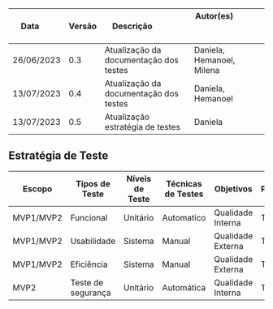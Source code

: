 | Data       | Versão | Descrição            | Autor(es)                                                   |
| ---------- | ------ | -------------------- | ------------------------------------------------------------ |
| 26/06/2023  | 0.3 | Atualização da documentação dos testes |  Daniela, Hemanoel, Milena  |
| 13/07/2023  | 0.4 | Atualização da documentação dos testes |  Daniela, Hemanoel |
| 13/07/2023  | 0.5 | Atualização estratégia de testes |  Daniela |

## Estratégia de Teste

| Escopo           | Tipos de Teste                     | Níveis de Teste | Técnicas de Testes | Objetivos | Perspectiva|
| -------------------- | --------------------------------------- | ------------- | ---------------------- | ---------------------- | ---------------------- |
|MVP1/MVP2     | Funcional | Unitário | Automatico |Qualidade Interna|Técnica| 
|MVP1/MVP2     | Usabilidade | Sistema | Manual |Qualidade Externa|Técnica| 
|MVP1/MVP2    | Eficiência | Sistema | Manual |Qualidade Externa|Técnica| 
|MVP2   | Teste de segurança  | Unitário | Automática |Qualidade Interna|Técnica|